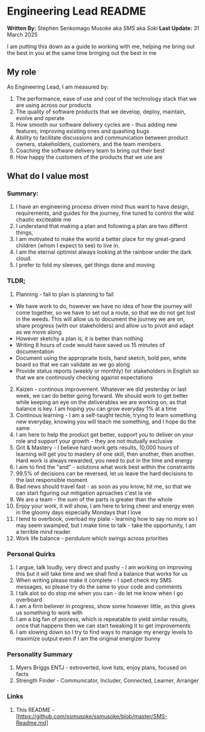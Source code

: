 # Engineering Lead README
**Written By:** Stephen Senkomago Musoke aka *SMS* aka *Soki*
**Last Update:** 31 March 2025

I am putting this down as a guide to working with me, helping me bring out the best in you at the same time bringing out the best in me

## My role 

As Engineering Lead, I am measured by:
1. The performance, ease of use and cost of the technology stack that we are using across our products
2. The quality of software products that we develop, deploy, maintain, evolve and operate
3. How smooth our software delivery cycles are - thus adding new features, improving existing ones and quashing bugs
4. Ability to facilitate discussions and communication between product owners, stakeholders, customers, and the team members
5. Coaching the software delivery team to bring out their best
6. How happy the customers of the products that we use are 

## What do I value most 

### Summary:

1. I have an engineering process driven mind thus want to have design, requirements, and guides for the journey, fine tuned to control the wild chaotic exciteable me
2. I understand that making a plan and following a plan are two differnt things, 
2. I am motivated to make the world a better place for my great-grand children (whom I expect to see) to live in. 
3. I am the eternal optimist always looking at the rainbow under the dark cloud. 
4. I prefer to fold my sleeves, get things done and moving

### TLDR; 

1. Planning - fail to plan is planning to fail
  * We have work to do, however we have no idea of how the journey will come together, so we have to set out a route, so that we do not get lost in the weeds. This will allow us to document the journey we are on, share progress (with our stakeholders) and allow us to pivot and adapt as we move along 
  * However sketchy a plan is, it is better than nothing
  * Writing 8 hours of code would have saved us 15 minutes of documentation 
  * Document using the appropraite tools, hand sketch, bold pen, white board so that we can validate as we go along
  * Provide status reports (weekly or monthly) for stakeholders in English so that we are continously checking against expectations
2. Kaizen - continous improvement. Whatever we did yesterday or last week, we can do better going forward. We should work to get better while keeping an eye on the deliverables we are working on, as that balance is key. I am hoping you can grow everyday 1% at a time 
3. Continous learning - I am a self-taught techie, trying to learn something new everyday, knowing you will teach me something, and I hope do the same
4. I am here to help the product get better, support you to deliver on your role and support your growth - they are not mutually exclusive 
5. Grit & Mastery - I believe hard work gets results, 10,000 hours of learning will get you to mastery of one skill, then another, then another. Hard work is always rewarded, you need to put in the time and energy
6. I aim to find the "and" - solutions what work best within the constraints 
7. 99.5% of decisions can be reversed, let us leave the hard decisions to the last responsible moment
8. Bad news should travel fast - as soon as you know, hit me, so that we can start figuring out mitigation aproaches c'est la vie
9. We are a team - the sum of the parts is greater than the whole 
10. Enjoy your work, it will show, I am here to bring cheer and energy even in the gloomy days especially Mondays that I love
11. I tend to overbook, overload my plate - learning how to say no more so I may seem swamped, but I make time to talk - take the opportunity, I am a terrible mind reader
12. Work life balance - pendulum which swings across priorities 

### Personal Quirks
1. I argue, talk loudly, very direct and pushy - I am working on improving this but it will take time and we shall find a balance that works for us
2. When writing please make it complete - I spell check my SMS messages, so please try do the same to your code and comments
3. I talk alot so do stop me when you can - do let me know when I go overboard
4. I am a firm believer in progress, show some however little, as this gives us something to work with
5. I am a big fan of process, which is repeatable to yield similar results, once that happens then we can start tweaking it to get improvements 
6. I am slowing down so I try to find ways to manage my energy levels to maximize output even if I am the original energizer bunny 

### Personality Summary

1. Myers Briggs ENTJ - extroverted, love lists, enjoy plans, focused on facts 
2. Strength Finder - Communicator, Includer, Connected, Learner, Arranger

### Links 
1. This README - [https://github.com/ssmusoke/ssmusoke/blob/master/SMS-Readme.md]
